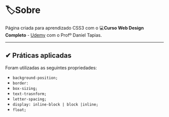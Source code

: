 # 🏷Sobre
Página criada para aprendizado CSS3 com o 💻**Curso Web Design Completo** - [Udemy](https://www.udemy.com/course/curso-web-design-fundamentos-aprenda-html-css-e-javascript/) com o Profº Daniel Tapias.

---

## ✔ Práticas aplicadas
Foram utilizadas as seguintes propriedades:
- `background-position;`
- `border:`
- `box-sizing;`
- `text-trasnform;`
- `letter-spacing;`
- `display: inline-block | block |inline;`
- `float;`
